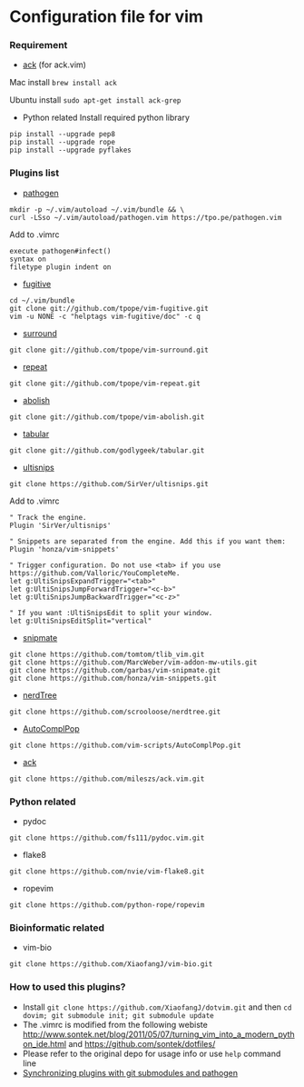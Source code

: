 # Configuration file for vim
###  Requirement
+ [ack](http://betterthangrep.com/) (for ack.vim)

Mac install `brew install ack`

Ubuntu install `sudo apt-get install ack-grep`

+ Python related 
Install required python library 
```
pip install --upgrade pep8
pip install --upgrade rope
pip install --upgrade pyflakes
```

###  Plugins list
+ [pathogen](https://github.com/tpope/vim-pathogen.git)
```
mkdir -p ~/.vim/autoload ~/.vim/bundle && \
curl -LSso ~/.vim/autoload/pathogen.vim https://tpo.pe/pathogen.vim
```

Add to .vimrc
```
execute pathogen#infect()
syntax on
filetype plugin indent on
```

+ [fugitive](https://github.com/tpope/vim-fugitive.git)
```
cd ~/.vim/bundle
git clone git://github.com/tpope/vim-fugitive.git
vim -u NONE -c "helptags vim-fugitive/doc" -c q
```
 
+ [surround](https://github.com/tpope/vim-surround.git)
```
git clone git://github.com/tpope/vim-surround.git
```

+ [repeat](https://github.com/tpope/vim-repeat.git)
```
git clone git://github.com/tpope/vim-repeat.git
```

+  [abolish](https://github.com/tpope/vim-abolish.git)
```
git clone git://github.com/tpope/vim-abolish.git
```

+ [tabular](https://github.com/godlygeek/tabular)
```
git clone git://github.com/godlygeek/tabular.git
```

+ [ultisnips](https://github.com/SirVer/ultisnips.git)
```
git clone https://github.com/SirVer/ultisnips.git
```

Add to .vimrc
```
" Track the engine.
Plugin 'SirVer/ultisnips'

" Snippets are separated from the engine. Add this if you want them:
Plugin 'honza/vim-snippets'

" Trigger configuration. Do not use <tab> if you use https://github.com/Valloric/YouCompleteMe.
let g:UltiSnipsExpandTrigger="<tab>"
let g:UltiSnipsJumpForwardTrigger="<c-b>"
let g:UltiSnipsJumpBackwardTrigger="<c-z>"

" If you want :UltiSnipsEdit to split your window.
let g:UltiSnipsEditSplit="vertical"
```

+ [snipmate](https://github.com/garbas/vim-snipmate.git)
```
git clone https://github.com/tomtom/tlib_vim.git
git clone https://github.com/MarcWeber/vim-addon-mw-utils.git
git clone https://github.com/garbas/vim-snipmate.git
git clone https://github.com/honza/vim-snippets.git
```

+ [nerdTree](https://github.com/scrooloose/nerdtree.git)
```
git clone https://github.com/scrooloose/nerdtree.git
```
+ [AutoComplPop](https://github.com/vim-scripts/AutoComplPop.git)
```
git clone https://github.com/vim-scripts/AutoComplPop.git
```

+ [ack](https://github.com/mileszs/ack.vim.git) 
```
git clone https://github.com/mileszs/ack.vim.git
```

### Python related
+   pydoc 
```
git clone https://github.com/fs111/pydoc.vim.git
```
+   flake8
```
git clone https://github.com/nvie/vim-flake8.git
```
+   ropevim 
```
git clone https://github.com/python-rope/ropevim
```
### Bioinformatic related 
+  vim-bio 
```
git clone https://github.com/XiaofangJ/vim-bio.git 
```

### How to used this plugins?
+ Install `git clone https://github.com/XiaofangJ/dotvim.git` and then `cd dovim; git submodule init; git submodule update`
+ The .vimrc is modified from the following webiste http://www.sontek.net/blog/2011/05/07/turning_vim_into_a_modern_python_ide.html and https://github.com/sontek/dotfiles/ 
+ Please refer to the original depo for usage info or use `help` command line 
+ [Synchronizing plugins with git submodules and pathogen](http://vimcasts.org/episodes/synchronizing-plugins-with-git-submodules-and-pathogen/)

